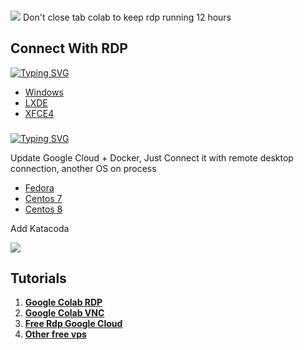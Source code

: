 ###
![](https://1.bp.blogspot.com/-y9Y3RURi3wg/YUSbxRPX4gI/AAAAAAAAD6w/Mcfb5Mm_64cJ2XffBHUYTRSix8QDOAu4ACLcBGAsYHQ/s0/RDP%2BColab%2B%25281%2529.gif)
Don't close tab colab to keep rdp running 12 hours
## __Connect With RDP__
[![Typing SVG](https://readme-typing-svg.herokuapp.com?color=16D400&size=25&width=770&lines=Free+RDP+Google+Colab)](https://git.io/typing-svg)
- [Windows](https://www.akuh.net/2021/08/free-rdp-colab.html)
- [LXDE](https://www.akuh.net/2021/09/lxde-desktop-on-google.html)
- [XFCE4](https://colab.research.google.com/github/akuhnet/w-colab/blob/main/xrdp.ipynb)

###
###
[![Typing SVG](https://readme-typing-svg.herokuapp.com?color=16D400&size=25&width=770&lines=Free+RDP+Google+Cloud)](https://git.io/typing-svg)

Update Google Cloud + Docker, Just Connect it with remote desktop connection,
another OS on process
- [Fedora](https://www.akuh.net/2021/09/free-rdp-google-cloud-fedora.html)
- [Centos 7](https://www.akuh.net/2021/09/free-rdp-google-cloud-centos.html)
- [Centos 8](https://www.akuh.net/2021/09/free-rdp-google-cloud-centos.html)

Add Katacoda

![](https://1.bp.blogspot.com/-PhecerKh-8M/YVARPcEH_oI/AAAAAAAAECg/jJ-n7C1XtxMNQzBU6231VKwbtUSpS5m3wCLcBGAsYHQ/s894/free%2B4h.jpg)


###
## __Tutorials__

1. [__Google Colab RDP__](https://www.akuh.net/2021/08/free-rdp-colab.htm)
1. [__Google Colab VNC__](https://www.akuh.net/2021/06/lifetime-google-colaboratory.html)
1. [__Free Rdp Google Cloud__](https://www.akuh.net/2021/05/vps-google-cloud-free-lifetime-update.html)
1. [__Other free vps__](https://www.akuh.net/search/label/Vps)

###
###

